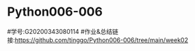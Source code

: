 # Python006-006

#学号:G20200343080114
#作业&总结链接:https://github.com/tinggo/Python006-006/tree/main/week02